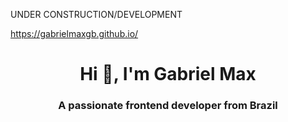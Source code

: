 UNDER CONSTRUCTION/DEVELOPMENT


https://gabrielmaxgb.github.io/


<h1 align="center">Hi 👋, I'm Gabriel Max</h1>
<h3 align="center">A passionate frontend developer from Brazil</h3>

